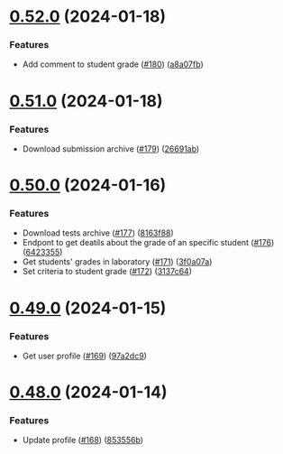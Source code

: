 # [0.52.0](https://github.com/upb-code-labs/main-api/compare/v0.51.0...v0.52.0) (2024-01-18)


### Features

* Add comment to student grade ([#180](https://github.com/upb-code-labs/main-api/issues/180)) ([a8a07fb](https://github.com/upb-code-labs/main-api/commit/a8a07fb081417dfe9fcbf85d4559f19eade1f44d))



# [0.51.0](https://github.com/upb-code-labs/main-api/compare/v0.50.0...v0.51.0) (2024-01-18)


### Features

* Download submission archive ([#179](https://github.com/upb-code-labs/main-api/issues/179)) ([26691ab](https://github.com/upb-code-labs/main-api/commit/26691ab8b7d3970f54b583f851c30f06908c756e))



# [0.50.0](https://github.com/upb-code-labs/main-api/compare/v0.49.0...v0.50.0) (2024-01-16)


### Features

* Download tests archive ([#177](https://github.com/upb-code-labs/main-api/issues/177)) ([8163f88](https://github.com/upb-code-labs/main-api/commit/8163f88b03804ea5f4141dc0d675eb922e5e4008))
* Endpont to get deatils about the grade of an specific student ([#176](https://github.com/upb-code-labs/main-api/issues/176)) ([6423355](https://github.com/upb-code-labs/main-api/commit/6423355c0b2af6cc5d2013a28672a73508f8737b))
* Get students' grades in laboratory ([#171](https://github.com/upb-code-labs/main-api/issues/171)) ([3f0a07a](https://github.com/upb-code-labs/main-api/commit/3f0a07a03a2d586a8933ed007f98cd7cff3d3e51))
* Set criteria to student grade ([#172](https://github.com/upb-code-labs/main-api/issues/172)) ([3137c64](https://github.com/upb-code-labs/main-api/commit/3137c64678f055fab41c25825e1e02da15f670f4))



# [0.49.0](https://github.com/upb-code-labs/main-api/compare/v0.48.0...v0.49.0) (2024-01-15)


### Features

* Get user profile ([#169](https://github.com/upb-code-labs/main-api/issues/169)) ([97a2dc9](https://github.com/upb-code-labs/main-api/commit/97a2dc938e198d2c495f8a3140b072fdf242535a))



# [0.48.0](https://github.com/upb-code-labs/main-api/compare/v0.47.1...v0.48.0) (2024-01-14)


### Features

* Update profile ([#168](https://github.com/upb-code-labs/main-api/issues/168)) ([853556b](https://github.com/upb-code-labs/main-api/commit/853556bf178017be214437124f911c2c14360d57))



